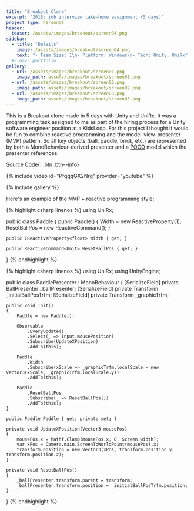 ```yaml
---
title: "Breakout Clone"
excerpt: "2018: job interview take-home assignment (5 days)"
project_type: Personal
header:
  teaser: /assets/images/breakout/screen04.png
sidebar:
  - title: "Details"
    image: /assets/images/breakout/screen04.png
    text: "- Team Size: 1\n- Platform: Windows\n- Tech: Unity, UniRx"
  #- nav: portfolio
gallery:
  - url: /assets/images/breakout/screen01.png
    image_path: assets/images/breakout/screen01.png
  - url: /assets/images/breakout/screen02.png
    image_path: assets/images/breakout/screen02.png
  - url: /assets/images/breakout/screen03.png
    image_path: assets/images/breakout/screen03.png
---
```


This is a Breakout clone made in 5 days with Unity and UniRx. It was a programming task assigned to me as part of the hiring process for a Unity software engineer position at a KidsLoop. For this project I thought it would be fun to combine reactive programming and the model-view-presenter (MVP) pattern. So all key objects (ball, paddle, brick, etc.) are represented by both a MonoBehaviour-derived presenter and a [POCO](https://en.wikipedia.org/wiki/Plain_old_CLR_object) model which the presenter references.

[Source Code](https://github.com/cabauman/UnityBreakoutGame){: .btn .btn--info}

{% include video id="PfqgqGX2Nrg" provider="youtube" %}

{% include gallery %}

Here's an example of the MVP + reactive programming style:

{% highlight csharp linenos %}
using UniRx;

public class Paddle
{
    public Paddle()
    {
        Width = new ReactiveProperty<float>(1);
        ResetBallPos = new ReactiveCommand<Unit>();
    }

    public IReactiveProperty<float> Width { get; }

    public ReactiveCommand<Unit> ResetBallPos { get; }
}
{% endhighlight %}

{% highlight csharp linenos %}
using UniRx;
using UnityEngine;

public class PaddlePresenter : MonoBehaviour
{
    [SerializeField]
    private BallPresenter _ballPresenter;
    [SerializeField]
    private Transform _initialBallPosTrfm;
    [SerializeField]
    private Transform _graphicTrfm;

    public void Init()
    {
        Paddle = new Paddle();

        Observable
            .EveryUpdate()
            .Select(_ => Input.mousePosition)
            .Subscribe(UpdateXPosition)
            .AddTo(this);

        Paddle
            .Width
            .Subscribe(xScale => _graphicTrfm.localScale = new Vector3(xScale, _graphicTrfm.localScale.y))
            .AddTo(this);

        Paddle
            .ResetBallPos
            .Subscribe(_ => ResetBallPos())
            .AddTo(this);
    }

    public Paddle Paddle { get; private set; }

    private void UpdateXPosition(Vector3 mousePos)
    {
        mousePos.x = Mathf.Clamp(mousePos.x, 0, Screen.width);
        var xPos = Camera.main.ScreenToWorldPoint(mousePos).x;
        transform.position = new Vector3(xPos, transform.position.y, transform.position.z);
    }

    private void ResetBallPos()
    {
        _ballPresenter.transform.parent = transform;
        _ballPresenter.transform.position = _initialBallPosTrfm.position;
    }
}
{% endhighlight %}
